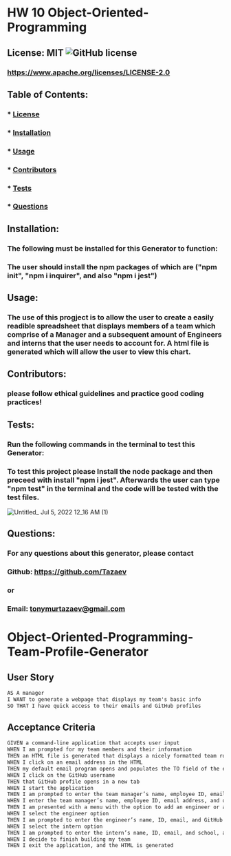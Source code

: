 # HW 10 Object-Oriented-Programming
## License: MIT ![GitHub license](https://img.shields.io/github/license/naereen/strapDown.js.svg)
### https://www.apache.org/licenses/LICENSE-2.0

## Table of Contents:
###  * [License](#license)
###  * [Installation](#installation)
###  * [Usage](#usage)
###  * [Contributors](#contributors)
###  * [Tests](#tests)
###  * [Questions](#questions)

## Installation:
### The following must be installed for this Generator to function:
### The user should install the npm packages of which are ("npm init", "npm i inquirer", and also "npm i jest")

## Usage:
### The use of this progject is to allow the user to create a easily readible spreadsheet that displays members of a team which comprise of a Manager and a subsequent amount of Engineers and interns that the user needs to account for. A html file is generated which will allow the user to view this chart.

## Contributors:
### please follow ethical guidelines and practice good coding practices!

## Tests:
### Run the following commands in the terminal to test this Generator:
### To test this project please Install the node package and then preceed with install "npm i jest". Afterwards the user can type "npm test" in the terminal and the code will be tested with the test files.
![Untitled_ Jul 5, 2022 12_16 AM (1)](https://user-images.githubusercontent.com/104277419/177253615-b38a7544-94aa-4eb7-9f6c-888305e82ddb.gif)

## Questions:
### For any questions about this generator, please contact
### Github: https://github.com/Tazaev
### or
### Email: tonymurtazaev@gmail.com

# Object-Oriented-Programming-Team-Profile-Generator
## User Story

```md
AS A manager
I WANT to generate a webpage that displays my team's basic info
SO THAT I have quick access to their emails and GitHub profiles
```

## Acceptance Criteria

```md
GIVEN a command-line application that accepts user input
WHEN I am prompted for my team members and their information
THEN an HTML file is generated that displays a nicely formatted team roster based on user input
WHEN I click on an email address in the HTML
THEN my default email program opens and populates the TO field of the email with the address
WHEN I click on the GitHub username
THEN that GitHub profile opens in a new tab
WHEN I start the application
THEN I am prompted to enter the team manager’s name, employee ID, email address, and office number
WHEN I enter the team manager’s name, employee ID, email address, and office number
THEN I am presented with a menu with the option to add an engineer or an intern or to finish building my team
WHEN I select the engineer option
THEN I am prompted to enter the engineer’s name, ID, email, and GitHub username, and I am taken back to the menu
WHEN I select the intern option
THEN I am prompted to enter the intern’s name, ID, email, and school, and I am taken back to the menu
WHEN I decide to finish building my team
THEN I exit the application, and the HTML is generated
```
